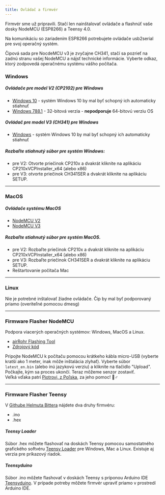 ```yaml
---
title: Ovládač a firmvér
---
```


Firmvér sme už pripravili. Stačí len nainštalovať ovládače a flashnúť vaše dosky NodeMCU (ESP8266) a Teensy 4.0.

Na komunikáciu so zariadením ESP8266 potrebujete ovládače usb2serial pre svoj operačný systém.

Čipová sada pre NocdeMCU v3 je zvyčajne CH341, stačí sa pozrieť na zadnú stranu vašej NodeMCU a nájsť technické informácie. Vyberte odkaz, ktorý zodpovedá operačnému systému vášho počítača.

### Windows

##### Ovládače pre model V2 (CP2102) pre Windows
* [Windows 10](https://www.silabs.com/documents/public/software/CP210x_Universal_Windows_Driver.zip) - systém Windows 10 by mal byť schopný ich automaticky stiahnuť
* [Windows 788.1](https://www.silabs.com/documents/public/software/CP210x_Windows_Drivers.zip) - 32-bitová verzia - **nepodporuje** 64-bitovú verziu OS

##### Ovládač pre model V3 (CH341) pre Windows
* [Windows](http://www.wch.cn/downloads/file/5.html) - systém Windows 10 by mal byť schopný ich automaticky stiahnuť

##### Rozbaľte stiahnutý súbor pre systém Windows:
* pre V2: Otvorte priečinok CP210x a dvakrát kliknite na aplikáciu CP210xVCPInstaller_x64 (alebo x86)
* pre V3: otvorte priečinok CH341SER a dvakrát kliknite na aplikáciu SETUP.

---

### MacOS

##### Ovládače systému MacOS
* [NodeMCU V2](https://www.silabs.com/documents/public/software/Mac_OSX_VCP_Driver.zip)
* [NodeMCU V3](http://www.wch.cn/downloads/file/178.html)

##### Rozbaľte stiahnutý súbor pre systém MacOS.
* pre V2: Rozbaľte priečinok CP210x a dvakrát kliknite na aplikáciu CP210xVCPInstaller_x64 (alebo x86)
* pre V3: Rozbaľte priečinok CH341SER a dvakrát kliknite na aplikáciu SETUP.
* Reštartovanie počítača Mac

---

### Linux
Nie je potrebné inštalovať žiadne ovládače. Čip by mal byť podporovaný priamo (overiteľné pomocou dmesg)

---
### Firmware Flasher NodeMCU
Podpora viacerých operačných systémov: Windows, MacOS a Linux.

* [airRohr Flashing Tool](http://firmware.sensor.community/airrohr/flashing-tool/)
* [Zdrojový kód](https://github.com/opendata-stuttgart/airrohr-firmware-flasher/)

Pripojte NodeMCU k počítaču pomocou krátkeho kábla micro-USB (vyberte kratší ako 1 meter, inak môže inštalácia zlyhať). Vyberte súbor `latest_en.bin` (alebo inú jazykovú verziu) a kliknite na tlačidlo "Upload".
Počkajte, kým sa proces ukončí. Teraz môžeme senzor zostaviť.
<br>
Veľká vďaka patrí [Piotrovi, z Poľska](https://dropbox.inf.re), za jeho pomoc! 🙋♂️

---
### Firmware Flasher Teensy
V [Githube Helmuta Bittera](https://github.com/hbitter/DNMS/tree/master/Firmware) nájdete dva druhy firmvéru:
* .ino
* .hex

##### Teensy Loader
Súbor .hex môžete flashovať na doskách Teensy pomocou samostatného grafického softvéru [Teensy Loader](https://www.pjrc.com/teensy/loader.html) pre Windows, Mac a Linux.
Existuje aj verzia pre príkazový riadok.

##### Teensyduino
Súbor .ino môžete flashovať v doskách Teensy s príponou Arduino IDE [Teensyduino](https://www.pjrc.com/teensy/teensyduino.html).
V prípade potreby môžete firmvér upraviť priamo v prostredí Arduino IDE.
